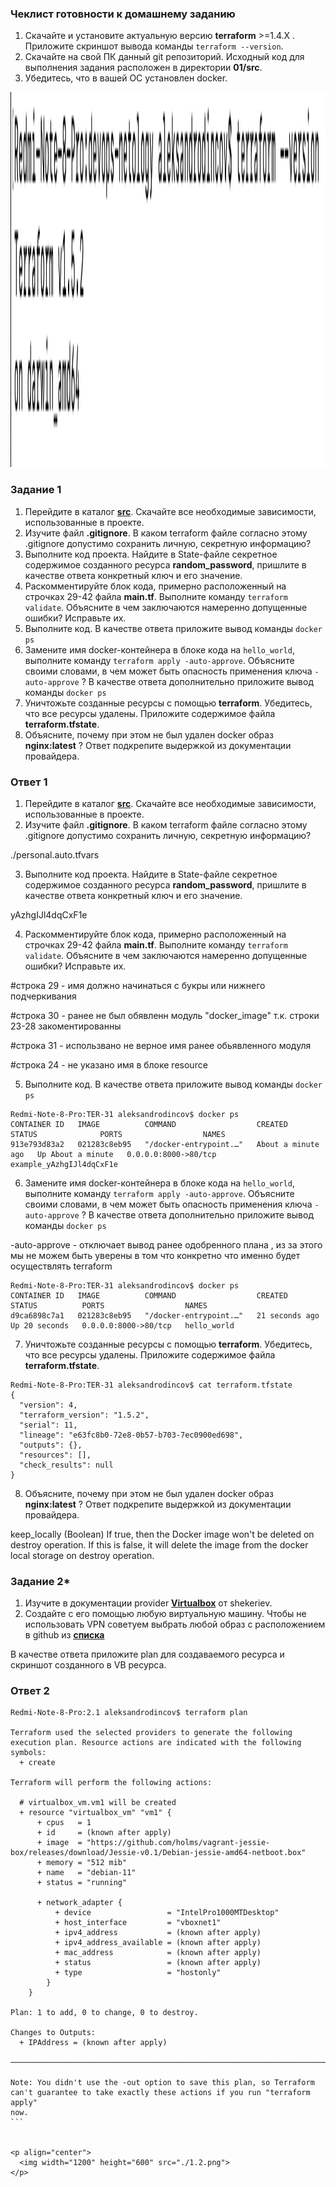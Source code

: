 

### Чеклист готовности к домашнему заданию

1. Скачайте и установите актуальную версию **terraform** >=1.4.X . Приложите скриншот вывода команды ```terraform --version```.
2. Скачайте на свой ПК данный git репозиторий. Исходный код для выполнения задания расположен в директории **01/src**.
3. Убедитесь, что в вашей ОС установлен docker.


<p align="center">
  <img width="1200" height="600" src="./Version.png">
</p>

### Задание 1
1. Перейдите в каталог [**src**](https://github.com/netology-code/ter-homeworks/tree/main/01/src). Скачайте все необходимые зависимости, использованные в проекте. 
2. Изучите файл **.gitignore**. В каком terraform файле согласно этому .gitignore допустимо сохранить личную, секретную информацию?
3. Выполните код проекта. Найдите  в State-файле секретное содержимое созданного ресурса **random_password**, пришлите в качестве ответа конкретный ключ и его значение.
4. Раскомментируйте блок кода, примерно расположенный на строчках 29-42 файла **main.tf**.
Выполните команду ```terraform validate```. Объясните в чем заключаются намеренно допущенные ошибки? Исправьте их.
5. Выполните код. В качестве ответа приложите вывод команды ```docker ps```
6. Замените имя docker-контейнера в блоке кода на ```hello_world```, выполните команду ```terraform apply -auto-approve```.
Объясните своими словами, в чем может быть опасность применения ключа  ```-auto-approve``` ? В качестве ответа дополнительно приложите вывод команды ```docker ps```
8. Уничтожьте созданные ресурсы с помощью **terraform**. Убедитесь, что все ресурсы удалены. Приложите содержимое файла **terraform.tfstate**. 
9. Объясните, почему при этом не был удален docker образ **nginx:latest** ? Ответ подкрепите выдержкой из документации провайдера.

### Ответ 1
1. Перейдите в каталог [**src**](https://github.com/netology-code/ter-homeworks/tree/main/01/src). Скачайте все необходимые зависимости, использованные в проекте. 
2. Изучите файл **.gitignore**. В каком terraform файле согласно этому .gitignore допустимо сохранить личную, секретную информацию?

./personal.auto.tfvars

3. Выполните код проекта. Найдите  в State-файле секретное содержимое созданного ресурса **random_password**, пришлите в качестве ответа конкретный ключ и его значение.

yAzhgIJl4dqCxF1e

4. Раскомментируйте блок кода, примерно расположенный на строчках 29-42 файла **main.tf**.
Выполните команду ```terraform validate```. Объясните в чем заключаются намеренно допущенные ошибки? Исправьте их.


#строка 29 - имя должно начинаться с букры или нижнего подчеркивания 

#строка 30 - ранее не был обявленн модуль "docker_image" т.к. строки 23-28 закоментированны 

#строка 31 - использвано не верное имя ранее обьявленного модуля 

#строка 24 - не указано имя в блоке resource

5. Выполните код. В качестве ответа приложите вывод команды ```docker ps```

```
Redmi-Note-8-Pro:TER-31 aleksandrodincov$ docker ps
CONTAINER ID   IMAGE          COMMAND                  CREATED              STATUS              PORTS                  NAMES
913e793d83a2   021283c8eb95   "/docker-entrypoint.…"   About a minute ago   Up About a minute   0.0.0.0:8000->80/tcp   example_yAzhgIJl4dqCxF1e
```

6. Замените имя docker-контейнера в блоке кода на ```hello_world```, выполните команду ```terraform apply -auto-approve```.
Объясните своими словами, в чем может быть опасность применения ключа  ```-auto-approve``` ? В качестве ответа дополнительно приложите вывод команды ```docker ps```

-auto-approve - отключает вывод ранее одобренного плана , из за этого мы не можем быть уверены в том что конкретно что именно будет осуществлять terraform  

```
Redmi-Note-8-Pro:TER-31 aleksandrodincov$ docker ps
CONTAINER ID   IMAGE          COMMAND                  CREATED          STATUS          PORTS                  NAMES
d9ca6898c7a1   021283c8eb95   "/docker-entrypoint.…"   21 seconds ago   Up 20 seconds   0.0.0.0:8000->80/tcp   hello_world
```

7. Уничтожьте созданные ресурсы с помощью **terraform**. Убедитесь, что все ресурсы удалены. Приложите содержимое файла **terraform.tfstate**. 

```
Redmi-Note-8-Pro:TER-31 aleksandrodincov$ cat terraform.tfstate
{
  "version": 4,
  "terraform_version": "1.5.2",
  "serial": 11,
  "lineage": "e63fc8b0-72e8-0b57-b703-7ec0900ed698",
  "outputs": {},
  "resources": [],
  "check_results": null
}
```
8. Объясните, почему при этом не был удален docker образ **nginx:latest** ? Ответ подкрепите выдержкой из документации провайдера.

keep_locally (Boolean) If true, then the Docker image won't be deleted on destroy operation. If this is false, it will delete the image from the docker local storage on destroy operation.

### Задание 2*

1. Изучите в документации provider [**Virtualbox**](https://docs.comcloud.xyz/providers/shekeriev/virtualbox/latest/docs) от 
shekeriev.
2. Создайте с его помощью любую виртуальную машину. Чтобы не использовать VPN советуем выбрать любой образ с расположением в github из [**списка**](https://www.vagrantbox.es/)

В качестве ответа приложите plan для создаваемого ресурса и скриншот созданного в VB ресурса. 


### Ответ 2
``````
Redmi-Note-8-Pro:2.1 aleksandrodincov$ terraform plan 

Terraform used the selected providers to generate the following execution plan. Resource actions are indicated with the following symbols:
  + create

Terraform will perform the following actions:

  # virtualbox_vm.vm1 will be created
  + resource "virtualbox_vm" "vm1" {
      + cpus   = 1
      + id     = (known after apply)
      + image  = "https://github.com/holms/vagrant-jessie-box/releases/download/Jessie-v0.1/Debian-jessie-amd64-netboot.box"
      + memory = "512 mib"
      + name   = "debian-11"
      + status = "running"

      + network_adapter {
          + device                 = "IntelPro1000MTDesktop"
          + host_interface         = "vboxnet1"
          + ipv4_address           = (known after apply)
          + ipv4_address_available = (known after apply)
          + mac_address            = (known after apply)
          + status                 = (known after apply)
          + type                   = "hostonly"
        }
    }

Plan: 1 to add, 0 to change, 0 to destroy.

Changes to Outputs:
  + IPAddress = (known after apply)

───────────────────────────────────────────────────────────────────────────────────────────────────────────────────────────────────────────────────

Note: You didn't use the -out option to save this plan, so Terraform can't guarantee to take exactly these actions if you run "terraform apply"
now.
```


<p align="center">
  <img width="1200" height="600" src="./1.2.png">
</p>
